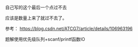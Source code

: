 自己写的这个最后一个点过不去

应该是数量上来了就过不去了。

参考： https://blog.csdn.net/ATCG7/article/details/106963196

题解使用优先级队列+scanf/printf函数IO

